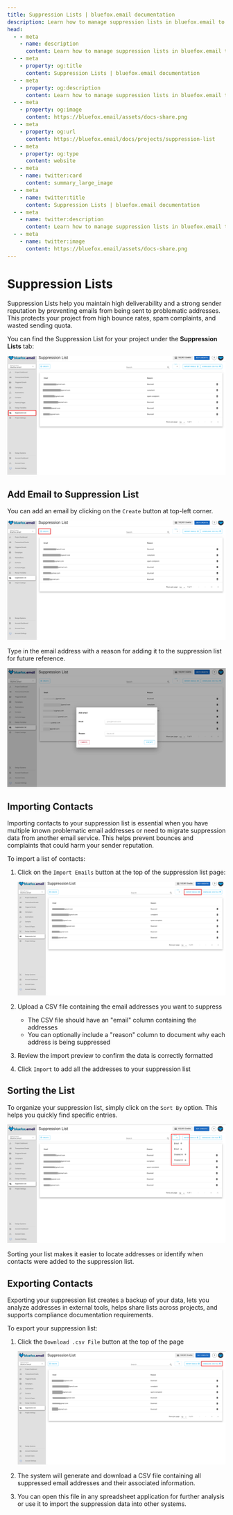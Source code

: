 ```yaml
---
title: Suppression Lists | bluefox.email documentation
description: Learn how to manage suppression lists in bluefox.email to maintain email deliverability, prevent sending to problematic addresses, and comply with email best practices.
head:
  - - meta
    - name: description
      content: Learn how to manage suppression lists in bluefox.email to maintain email deliverability, prevent sending to problematic addresses, and comply with email best practices.
  - - meta
    - property: og:title
      content: Suppression Lists | bluefox.email documentation
  - - meta
    - property: og:description
      content: Learn how to manage suppression lists in bluefox.email to maintain email deliverability, prevent sending to problematic addresses, and comply with email best practices.
  - - meta
    - property: og:image
      content: https://bluefox.email/assets/docs-share.png
  - - meta
    - property: og:url
      content: https://bluefox.email/docs/projects/suppression-list
  - - meta
    - property: og:type
      content: website
  - - meta
    - name: twitter:card
      content: summary_large_image
  - - meta
    - name: twitter:title
      content: Suppression Lists | bluefox.email documentation
  - - meta
    - name: twitter:description
      content: Learn how to manage suppression lists in bluefox.email to maintain email deliverability, prevent sending to problematic addresses, and comply with email best practices.
  - - meta
    - name: twitter:image
      content: https://bluefox.email/assets/docs-share.png
---
```


# Suppression Lists


Suppression Lists help you maintain high deliverability and a strong sender reputation by preventing emails from being sent to problematic addresses. This protects your project from high bounce rates, spam complaints, and wasted sending quota.

You can find the Suppression List for your project under the **Suppression Lists** tab:

![Screenshot of the suppression list tab](./project-suppression-list.webp)

## Add Email to Suppression List

You can add an email by clicking on the `Create` button at top-left corner.

![Screenshot of the suppression list create button](./project-suppression-list-create-button.webp)

Type in the email address with a reason for adding it to the suppression list for future reference. 

![Screenshot of the suppression list create menu](./project-suppression-list-create-menu.webp)

## Importing Contacts

Importing contacts to your suppression list is essential when you have multiple known problematic email addresses or need to migrate suppression data from another email service. This helps prevent bounces and complaints that could harm your sender reputation.

To import a list of contacts:

1. Click on the `Import Emails` button at the top of the suppression list page:

   ![Screenshot of the suppression list import button](./project-suppression-list-import-button.webp)

2. Upload a CSV file containing the email addresses you want to suppress
   - The CSV file should have an "email" column containing the addresses
   - You can optionally include a "reason" column to document why each address is being suppressed
   
3. Review the import preview to confirm the data is correctly formatted
   
4. Click `Import` to add all the addresses to your suppression list

## Sorting the List

To organize your suppression list, simply click on the `Sort By` option. This helps you quickly find specific entries.

![Screenshot of the suppression list sort button](./project-suppression-list-sort-button.webp)

Sorting your list makes it easier to locate addresses or identify when contacts were added to the suppression list.

## Exporting Contacts

Exporting your suppression list creates a backup of your data, lets you analyze addresses in external tools, helps share lists across projects, and supports compliance documentation requirements.

To export your suppression list:

1. Click the `Download .csv File` button at the top of the page

   ![Screenshot of the suppression list download button](./project-suppression-list-download-button.webp)

2. The system will generate and download a CSV file containing all suppressed email addresses and their associated information.

3. You can open this file in any spreadsheet application for further analysis or use it to import the suppression data into other systems.